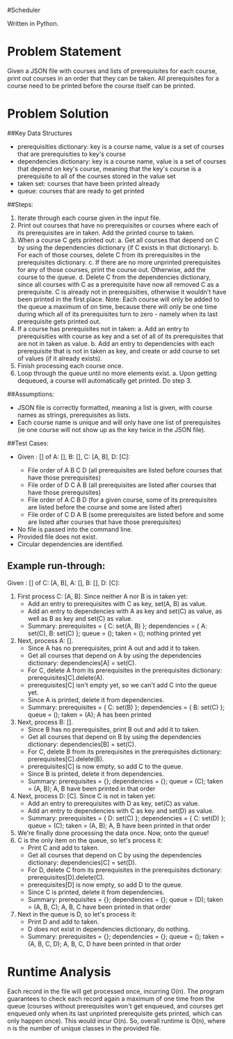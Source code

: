 #Scheduler

Written in Python.

Problem Statement
==========
Given a JSON file with courses and lists of prerequisites for each course, print out courses in an order that they can be taken. All prerequisites for a course need to be printed before the course itself can be printed.

Problem Solution
==========
##Key Data Structures
- prerequisities dictionary: key is a course name, value is a set of courses that are prerequisities to key's course
- dependencies dictionary: key is a course name, value is a set of courses that depend on key's course, meaning that the key's course is a prerequisite to all of the courses stored in the value set
- taken set: courses that have been printed already
- queue: courses that are ready to get printed

##Steps:
1. Iterate through each course given in the input file.
2. Print out courses that have no prerequisites or courses where each of its prerequisites are in taken. Add the printed course to taken.
3. When a course C gets printed out:
    a. Get all courses that depend on C by using the dependencies dictionary (if C exists in that dictionary). 
    b. For each of those courses, delete C from its prerequisites in the prerequisites dictionary.
    c. If there are no more unprinted prerequisites for any of those courses, print the course out. Otherwise, add the course to the queue. 
    d. Delete C from the dependencies dictionary, since all courses with C as a prerequisite have now all removed C as a prerequisite. C is already not in prerequisities, otherwise it wouldn't have been printed in the first place.
    Note: Each course will only be added to the queue a maximum of on time, because there will only be one time during which all of its prerequisites turn to zero - namely when its last prerequisite gets printed out.
4. If a course has prerequisites not in taken:
    a. Add an entry to prerequisities with course as key and a set of all of its prerequisites that are not in taken as value.
    b. Add an entry to dependencies with each prerequisite that is not in taken as key, and create or add course to set of values (if it already exists).
5. Finish processing each course once.
6. Loop through the queue until no more elements exist.
    a. Upon getting dequeued, a course will automatically get printed. Do step 3.

##Assumptions:
- JSON file is correctly formatted, meaning a list is given, with course names as strings, prerequisites as lists.
- Each course name is unique and will only have one list of prerequisites (ie one course will not show up as the key twice in the JSON file).

##Test Cases:
- Given <Course>: [<prerequisities>] of A: [], B: [], C: [A, B], D: [C]:
    - File order of A B C D (all prerequisites are listed before courses that have those prerequisites)
    - File order of D C A B (all prerequisites are listed after courses that have those prerequisites)
    - File order of A C B D (for a given course, some of its prerequisites are listed before the course and some are listed after)
    - File order of C D A B (some prerequisites are listed before and some are listed after courses that have those prerequisites)
- No file is passed into the command line.
- Provided file does not exist.
- Circular dependencies are identified.

## Example run-through:
Given <Course>: [<prerequisities>] of C: [A, B], A: [], B: [], D: [C]:

1. First process C: [A, B]. Since neither A nor B is in taken yet:
    - Add an entry to prerequisites with C as key, set(A, B) as value.
    - Add an entry to dependencies with A as key and set(C) as value, as well as B as key and set(C) as value.
    - Summary: prerequisites = { C: set(A, B) }; dependencies = { A: set(C), B: set(C) }; queue = (); taken = (); nothing printed yet
2. Next, process A: []. 
    - Since A has no prerequisites, print A out and add it to taken.
    - Get all courses that depend on A by using the dependencies dictionary: dependencies[A] = set(C).
    - For C, delete A from its prerequisites in the prerequisites dictionary: prerequisites[C].delete(A).
    - prerequisites[C] isn't empty yet, so we can't add C into the queue yet.
    - Since A is printed, delete it from dependencies.
    - Summary: prerequisites = { C: set(B) }; dependencies = { B: set(C) }; queue = (); taken = (A); A has been printed
3. Next, process B: []. 
    - Since B has no prerequisites, print B out and add it to taken.
    - Get all courses that depend on B by using the dependencies dictionary: dependencies[B] = set(C).
    - For C, delete B from its prerequisites in the prerequisites dictionary: prerequisites[C].delete(B).
    - prerequisites[C] is now empty, so add C to the queue.
    - Since B is printed, delete it from dependencies.
    - Summary: prerequisites = {}; dependencies = {}; queue = (C); taken = (A, B); A, B have been printed in that order
4. Next, process D: [C]. Since C is not in taken yet:
    - Add an entry to prerequisites with D as key, set(C) as value.
    - Add an entry to dependencies with C as key and set(D) as value.
    - Summary: prerequisites = { D: set(C) }; dependencies = { C: set(D) }; queue = (C); taken = (A, B); A, B have been printed in that order
5. We're finally done processing the data once. Now, onto the queue!
6. C is the only item on the queue, so let's process it:
    - Print C and add to taken.
    - Get all courses that depend on C by using the dependencies dictionary: dependencies[C] = set(D).
    - For D, delete C from its prerequisites in the prerequisites dictionary: prerequisites[D].delete(C).
    - prerequisites[D] is now empty, so add D to the queue.
    - Since C is printed, delete it from dependencies.
    - Summary: prerequisites = {}; dependencies = {}; queue = (D); taken = (A, B, C); A, B, C have been printed in that order
7. Next in the queue is D, so let's process it:
    - Print D and add to taken.
    - D does not exist in dependencies dictionary, do nothing.
    - Summary: prerequisites = {}; dependencies = {}; queue = (); taken = (A, B, C, D); A, B, C, D have been printed in that order

Runtime Analysis
==========
Each record in the file will get processed once, incurring O(n).
The program guarantees to check each record again a maximum of one time from the queue (courses without prerequisites won't get enqueued, and courses get enqueued only when its last unprinted prerequisite gets printed, which can only happen once). This would incur O(n).
So, overall runtime is O(n), where n is the number of unique classes in the provided file.

